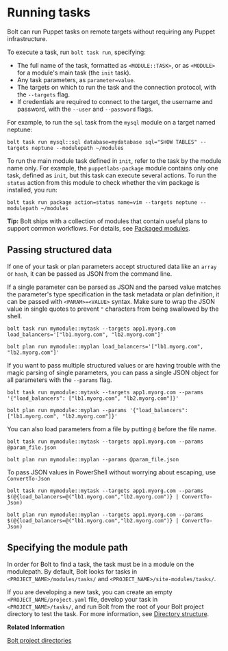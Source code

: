 # Running tasks

Bolt can run Puppet tasks on remote targets without requiring any Puppet infrastructure. 

To execute a task, run `bolt task run`, specifying:

-   The full name of the task, formatted as `<MODULE::TASK>`, or as `<MODULE>` for a module's main task \(the `init` task\).
-   Any task parameters, as `parameter=value`.
-   The targets on which to run the task and the connection protocol, with the `--targets` flag.
-   If credentials are required to connect to the target, the username and password, with the `--user` and `--password` flags.

For example, to run the `sql` task from the `mysql` module on a target named neptune:

```
bolt task run mysql::sql database=mydatabase sql="SHOW TABLES" --targets neptune --modulepath ~/modules
```

To run the main module task defined in `init`, refer to the task by the module name only. For example, the `puppetlabs-package` module contains only one task, defined as `init`, but this task can execute several actions. To run the `status` action from this module to check whether the vim package is installed, you run:

```
bolt task run package action=status name=vim --targets neptune --modulepath ~/modules
```

**Tip:** Bolt ships with a collection of modules that contain useful plans to support common workflows. For details, see [Packaged modules](bolt_installing_modules.md).


## Passing structured data

If one of your task or plan parameters accept structured data like an `array` or `hash`, it can be passed as JSON from the command line.

If a single parameter can be parsed as JSON and the parsed value matches the parameter's type specification in the task metadata or plan definition, it can be passed with `<PARAM>=<VALUE>` syntax. Make sure to wrap the JSON value in single quotes to prevent `"` characters from being swallowed by the shell.

```
bolt task run mymodule::mytask --targets app1.myorg.com load_balancers='["lb1.myorg.com", "lb2.myorg.com"]'
```

```
bolt plan run mymodule::myplan load_balancers='["lb1.myorg.com", "lb2.myorg.com"]'
```

If you want to pass multiple structured values or are having trouble with the magic parsing of single parameters, you can pass a single JSON object for all parameters with the `--params` flag.

```
bolt task run mymodule::mytask --targets app1.myorg.com --params '{"load_balancers": ["lb1.myorg.com", "lb2.myorg.com"]}'
```

```
bolt plan run mymodule::myplan --params '{"load_balancers": ["lb1.myorg.com", "lb2.myorg.com"]}'
```

You can also load parameters from a file by putting `@` before the file name.

```
bolt task run mymodule::mytask --targets app1.myorg.com --params @param_file.json
```

```
bolt plan run mymodule::myplan --params @param_file.json
```

To pass JSON values in PowerShell without worrying about escaping, use `ConvertTo-Json`

```
bolt task run mymodule::mytask --targets app1.myorg.com --params $(@{load_balancers=@("lb1.myorg.com","lb2.myorg.com")} | ConvertTo-Json)
```

```
bolt plan run mymodule::myplan --targets app1.myorg.com --params $(@{load_balancers=@("lb1.myorg.com","lb2.myorg.com")} | ConvertTo-Json)
```

## Specifying the module path

In order for Bolt to find a task, the task must be in a module
on the modulepath. By default, Bolt looks for tasks in
`<PROJECT_NAME>/modules/tasks/` and `<PROJECT_NAME>/site-modules/tasks/`.

If you are developing a new task, you can create an empty 
`<PROJECT_NAME/project.yaml` file, develop your task in 
`<PROJECT_NAME>/tasks/`, and run Bolt from the root of your Bolt project
directory to test the task. For more information, see 
[Directory structure](./directory_structure.md#simplified-directory-structure).

**Related Information**

[Bolt project directories](./bolt_project_directories.md)
